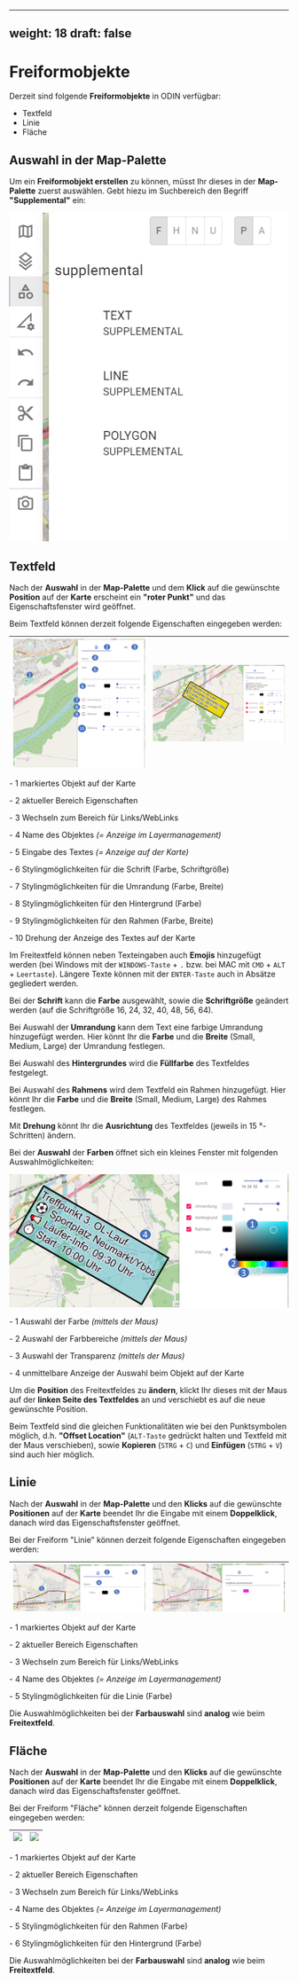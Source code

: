  ---
weight: 18
draft: false
---


# **Freiformobjekte**



Derzeit sind folgende **Freiformobjekte** in ODIN verfügbar:

- Textfeld
- Linie
- Fläche



## **Auswahl in der Map-Palette**



Um ein **Freiformobjekt erstellen** zu können, müsst Ihr dieses in der **Map-Palette** zuerst auswählen. Gebt hiezu im Suchbereich den Begriff **"Supplemental"** ein:



![](images/Auswahl_MapPalette.png)





## **Textfeld**



Nach der **Auswahl** in der **Map-Palette** und dem **Klick** auf die gewünschte **Position** auf der **Karte** erscheint ein **"roter Punkt"** und das Eigenschaftsfenster wird geöffnet.



Beim Textfeld können derzeit folgende Eigenschaften eingegeben werden:

| ![](images/Textfeld_1.png) | ![](images/Textfeld_2.png) |
| -------------------------- | -------------------------- |

\- <span class="blue">1</span> markiertes Objekt auf der Karte

\- <span class="blue">2</span> aktueller Bereich Eigenschaften

\- <span class="blue">3</span> Wechseln zum Bereich für Links/WebLinks

\- <span class="blue">4</span> Name des Objektes *(= Anzeige im Layermanagement)*

\- <span class="blue">5</span> Eingabe des Textes *(= Anzeige auf der Karte)*

\- <span class="blue">6</span> Stylingmöglichkeiten für die Schrift (Farbe, Schriftgröße)

\- <span class="blue">7</span> Stylingmöglichkeiten für die Umrandung (Farbe, Breite)

\- <span class="blue">8</span> Stylingmöglichkeiten für den Hintergrund (Farbe)

\- <span class="blue">9</span> Stylingmöglichkeiten für den Rahmen (Farbe, Breite)

\- <span class="blue">10</span> Drehung der Anzeige des Textes auf der Karte



Im Freitextfeld können neben Texteingaben auch **Emojis** hinzugefügt werden (bei Windows mit der `WINDOWS-Taste` + `.` bzw. bei MAC mit `CMD` + `ALT` + `Leertaste`). Längere Texte können mit der `ENTER-Taste`  auch in Absätze gegliedert werden.

Bei der **Schrift** kann die **Farbe** ausgewählt, sowie die **Schriftgröße** geändert werden (auf die Schriftgröße 16, 24, 32, 40, 48, 56, 64).

Bei Auswahl der **Umrandung** kann dem Text eine farbige Umrandung hinzugefügt werden. Hier könnt Ihr die **Farbe** und die **Breite** (Small, Medium, Large) der Umrandung festlegen.

Bei Auswahl des **Hintergrundes** wird die **Füllfarbe** des Textfeldes festgelegt.

Bei Auswahl des **Rahmens** wird dem Textfeld ein Rahmen hinzugefügt.  Hier könnt Ihr die **Farbe** und die **Breite** (Small, Medium, Large) des Rahmes festlegen.

Mit **Drehung** könnt Ihr die **Ausrichtung** des Textfeldes (jeweils in 15 °-Schritten) ändern.



Bei der **Auswahl** der **Farben** öffnet sich ein kleines Fenster mit folgenden Auswahlmöglichkeiten:

![](images/Textfeld_3.png)

\- <span class="blue">1</span> Auswahl der Farbe *(mittels der Maus)*

\- <span class="blue">2</span> Auswahl der Farbbereiche *(mittels der Maus)*

\- <span class="blue">3</span> Auswahl der Transparenz *(mittels der Maus)*

\- <span class="blue">4</span> unmittelbare Anzeige der Auswahl beim Objekt auf der Karte



Um die **Position** des Freitextfeldes zu **ändern**, klickt Ihr dieses mit der Maus auf der **linken Seite des Textfeldes** an und verschiebt es auf die neue gewünschte Position.

Beim Textfeld sind die gleichen Funktionalitäten wie bei den Punktsymbolen möglich, d.h.  **"Offset Location"** (`ALT-Taste` gedrückt halten und Textfeld mit der Maus verschieben), sowie **Kopieren** (`STRG` + `C`) und **Einfügen** (`STRG` + `V`) sind auch hier möglich.





## **Linie**



Nach der **Auswahl** in der **Map-Palette** und den **Klicks** auf die gewünschte **Positionen** auf der **Karte** beendet Ihr die Eingabe mit einem **Doppelklick**, danach wird das Eigenschaftsfenster geöffnet.



Bei der Freiform "Linie" können derzeit folgende Eigenschaften eingegeben werden:

| ![](images/Freiform_Linie_1.png) | ![](images/Freiform_Linie_2.png) |
| -------------------------------- | -------------------------------- |

\- <span class="blue">1</span> markiertes Objekt auf der Karte

\- <span class="blue">2</span> aktueller Bereich Eigenschaften

\- <span class="blue">3</span> Wechseln zum Bereich für Links/WebLinks

\- <span class="blue">4</span> Name des Objektes *(= Anzeige im Layermanagement)*

\- <span class="blue">5</span> Stylingmöglichkeiten für die Linie (Farbe)



Die Auswahlmöglichkeiten bei der **Farbauswahl** sind **analog** wie beim **Freitextfeld**.





## **Fläche**



Nach der **Auswahl** in der **Map-Palette** und den **Klicks** auf die gewünschte **Positionen** auf der **Karte** beendet Ihr die Eingabe mit einem **Doppelklick**, danach wird das Eigenschaftsfenster geöffnet.



Bei der Freiform "Fläche" können derzeit folgende Eigenschaften eingegeben werden:

| ![](images/Freiform_Fläche_1.png) | ![](images/Freiform_Fläche_2.png) |
| --------------------------------- | --------------------------------- |

\- <span class="blue">1</span> markiertes Objekt auf der Karte

\- <span class="blue">2</span> aktueller Bereich Eigenschaften

\- <span class="blue">3</span> Wechseln zum Bereich für Links/WebLinks

\- <span class="blue">4</span> Name des Objektes *(= Anzeige im Layermanagement)*

\- <span class="blue">5</span> Stylingmöglichkeiten  für den Rahmen (Farbe)

\- <span class="blue">6</span> Stylingmöglichkeiten für den Hintergrund (Farbe)



Die Auswahlmöglichkeiten bei der **Farbauswahl** sind **analog** wie beim **Freitextfeld**.

